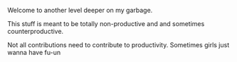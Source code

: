 Welcome to another level deeper on my garbage.

This stuff is meant to be totally non-productive and and sometimes counterproductive.

Not all contributions need to contribute to productivity. Sometimes girls just wanna have fu-un
